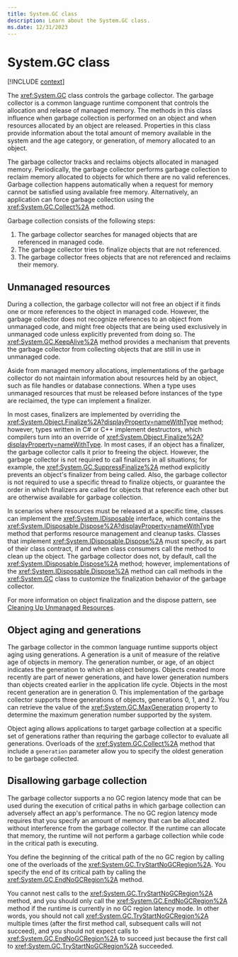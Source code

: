 ```yaml
---
title: System.GC class
description: Learn about the System.GC class.
ms.date: 12/31/2023
---
```

# System.GC class

[!INCLUDE [context](includes/context.md)]

The <xref:System.GC> class controls the garbage collector. The garbage collector is a common language runtime component that controls the allocation and release of managed memory. The methods in this class influence when garbage collection is performed on an object and when resources allocated by an object are released. Properties in this class provide information about the total amount of memory available in the system and the age category, or generation, of memory allocated to an object.

The garbage collector tracks and reclaims objects allocated in managed memory. Periodically, the garbage collector performs garbage collection to reclaim memory allocated to objects for which there are no valid references. Garbage collection happens automatically when a request for memory cannot be satisfied using available free memory. Alternatively, an application can force garbage collection using the <xref:System.GC.Collect%2A> method.

Garbage collection consists of the following steps:

1. The garbage collector searches for managed objects that are referenced in managed code.
2. The garbage collector tries to finalize objects that are not referenced.
3. The garbage collector frees objects that are not referenced and reclaims their memory.

## Unmanaged resources

During a collection, the garbage collector will not free an object if it finds one or more references to the object in managed code. However, the garbage collector does not recognize references to an object from unmanaged code, and might free objects that are being used exclusively in unmanaged code unless explicitly prevented from doing so. The <xref:System.GC.KeepAlive%2A> method provides a mechanism that prevents the garbage collector from collecting objects that are still in use in unmanaged code.

Aside from managed memory allocations, implementations of the garbage collector do not maintain information about resources held by an object, such as file handles or database connections. When a type uses unmanaged resources that must be released before instances of the type are reclaimed, the type can implement a finalizer.

In most cases, finalizers are implemented by overriding the <xref:System.Object.Finalize%2A?displayProperty=nameWithType> method; however, types written in C# or C++ implement destructors, which compilers turn into an override of <xref:System.Object.Finalize%2A?displayProperty=nameWithType>. In most cases, if an object has a finalizer, the garbage collector calls it prior to freeing the object. However, the garbage collector is not required to call finalizers in all situations; for example, the <xref:System.GC.SuppressFinalize%2A> method explicitly prevents an object's finalizer from being called. Also, the garbage collector is not required to use a specific thread to finalize objects, or guarantee the order in which finalizers are called for objects that reference each other but are otherwise available for garbage collection.

In scenarios where resources must be released at a specific time, classes can implement the <xref:System.IDisposable> interface, which contains the <xref:System.IDisposable.Dispose%2A?displayProperty=nameWithType> method that performs resource management and cleanup tasks. Classes that implement <xref:System.IDisposable.Dispose%2A> must specify, as part of their class contract, if and when class consumers call the method to clean up the object. The garbage collector does not, by default, call the <xref:System.IDisposable.Dispose%2A> method; however, implementations of the <xref:System.IDisposable.Dispose%2A> method can call methods in the <xref:System.GC> class to customize the finalization behavior of the garbage collector.

For more information on object finalization and the dispose pattern, see [Cleaning Up Unmanaged Resources](../../standard/garbage-collection/unmanaged.md).

## Object aging and generations

The garbage collector in the common language runtime supports object aging using generations. A generation is a unit of measure of the relative age of objects in memory. The generation number, or age, of an object indicates the generation to which an object belongs. Objects created more recently are part of newer generations, and have lower generation numbers than objects created earlier in the application life cycle. Objects in the most recent generation are in generation 0. This implementation of the garbage collector supports three generations of objects, generations 0, 1, and 2. You can retrieve the value of the <xref:System.GC.MaxGeneration> property to determine the maximum generation number supported by the system.

Object aging allows applications to target garbage collection at a specific set of generations rather than requiring the garbage collector to evaluate all generations. Overloads of the <xref:System.GC.Collect%2A> method that include a `generation` parameter allow you to specify the oldest generation to be garbage collected.

## Disallowing garbage collection

The garbage collector supports a no GC region latency mode that can be used during the execution of critical paths in which garbage collection can adversely affect an app's performance. The no GC region latency mode requires that you specify an amount of memory that can be allocated without interference from the garbage collector. If the runtime can allocate that memory, the runtime will not perform a garbage collection while code in the critical path is executing.

You define the beginning of the critical path of the no GC region by calling one of the overloads of the <xref:System.GC.TryStartNoGCRegion%2A>. You specify the end of its critical path by calling the <xref:System.GC.EndNoGCRegion%2A> method.

You cannot nest calls to the <xref:System.GC.TryStartNoGCRegion%2A> method, and you should only call the <xref:System.GC.EndNoGCRegion%2A> method if the runtime is currently in no GC region latency mode. In other words, you should not call <xref:System.GC.TryStartNoGCRegion%2A> multiple times (after the first method call, subsequent calls will not succeed), and you should not expect calls to <xref:System.GC.EndNoGCRegion%2A> to succeed just because the first call to <xref:System.GC.TryStartNoGCRegion%2A> succeeded.
